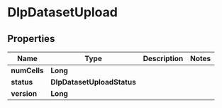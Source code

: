 

# DlpDatasetUpload


## Properties

| Name | Type | Description | Notes |
|------------ | ------------- | ------------- | -------------|
|**numCells** | **Long** |  |  |
|**status** | **DlpDatasetUploadStatus** |  |  |
|**version** | **Long** |  |  |



